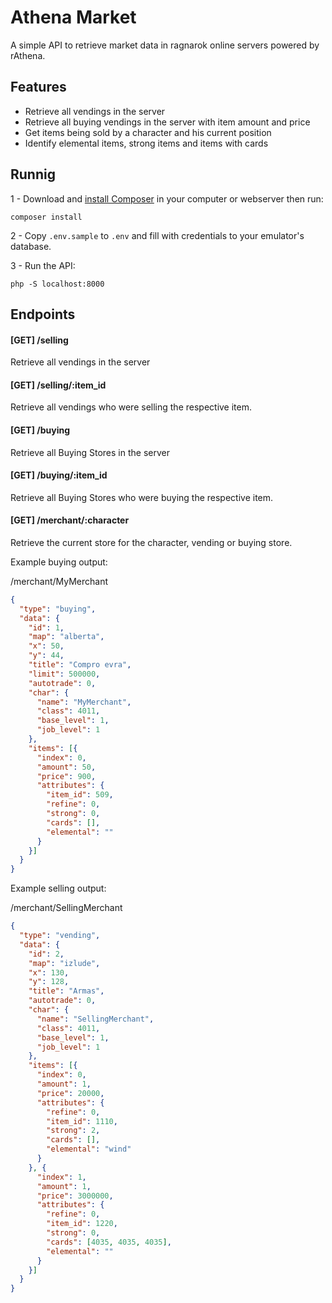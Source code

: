 # Athena Market

A simple API to retrieve market data in ragnarok online servers powered by rAthena.

## Features

- Retrieve all vendings in the server
- Retrieve all buying vendings in the server with item amount and price
- Get items being sold by a character and his current position
- Identify elemental items, strong items and items with cards

## Runnig

1 - Download and [install Composer](https://getcomposer.org/) in your computer or webserver then run:

    composer install

2 - Copy `.env.sample` to `.env` and fill with credentials to your emulator's database.

3 - Run the API:

    php -S localhost:8000

## Endpoints

#### [GET] /selling
Retrieve all vendings in the server

#### [GET] /selling/:item_id
Retrieve all vendings who were selling the respective item.

#### [GET] /buying
Retrieve all Buying Stores in the server

#### [GET] /buying/:item_id
Retrieve all Buying Stores who were buying the respective item.

#### [GET] /merchant/:character
Retrieve the current store for the character, vending or buying store.

Example buying output:

/merchant/MyMerchant

```json
{
  "type": "buying",
  "data": {
    "id": 1,
    "map": "alberta",
    "x": 50,
    "y": 44,
    "title": "Compro evra",
    "limit": 500000,
    "autotrade": 0,
    "char": {
      "name": "MyMerchant",
      "class": 4011,
      "base_level": 1,
      "job_level": 1
    },
    "items": [{
      "index": 0,
      "amount": 50,
      "price": 900,
      "attributes": {
        "item_id": 509,
        "refine": 0,
        "strong": 0,
        "cards": [],
        "elemental": ""
      }
    }]
  }
}
```

Example selling output:

/merchant/SellingMerchant

```json
{
  "type": "vending",
  "data": {
    "id": 2,
    "map": "izlude",
    "x": 130,
    "y": 128,
    "title": "Armas",
    "autotrade": 0,
    "char": {
      "name": "SellingMerchant",
      "class": 4011,
      "base_level": 1,
      "job_level": 1
    },
    "items": [{
      "index": 0,
      "amount": 1,
      "price": 20000,
      "attributes": {
        "refine": 0,
        "item_id": 1110,
        "strong": 2,
        "cards": [],
        "elemental": "wind"
      }
    }, {
      "index": 1,
      "amount": 1,
      "price": 3000000,
      "attributes": {
        "refine": 0,
        "item_id": 1220,
        "strong": 0,
        "cards": [4035, 4035, 4035],
        "elemental": ""
      }
    }]
  }
}
```
